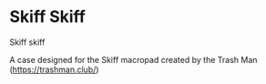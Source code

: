 # Skiff Skiff
Skiff skiff

A case designed for the Skiff macropad created by the Trash Man (https://trashman.club/)


